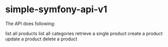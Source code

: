 # simple-symfony-api-v1

The API does following:

list all products
list all categories
retrieve a single product
create a product
update a product
delete a product
